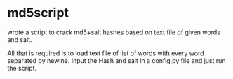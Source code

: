 # md5script
wrote a script to crack md5+salt hashes based on text file of given words and salt.

All that is required is to load text file of list of words with every word separated by newlne.
Input the Hash and salt in a config.py file and just run the script.
